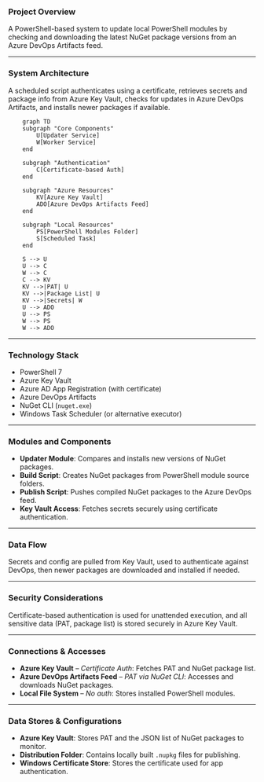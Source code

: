 ### **Project Overview**

A PowerShell-based system to update local PowerShell modules by checking and downloading the latest NuGet package versions from an Azure DevOps Artifacts feed.

* * *

### **System Architecture**

A scheduled script authenticates using a certificate, retrieves secrets and package info from Azure Key Vault, checks for updates in Azure DevOps Artifacts, and installs newer packages if available.

```Mermaid
    graph TD
    subgraph "Core Components"
        U[Updater Service] 
        W[Worker Service]
    end
    
    subgraph "Authentication"
        C[Certificate-based Auth]
    end
    
    subgraph "Azure Resources"
        KV[Azure Key Vault]
        ADO[Azure DevOps Artifacts Feed]
    end
    
    subgraph "Local Resources"
        PS[PowerShell Modules Folder]
        S[Scheduled Task]
    end
    
    S --> U
    U --> C
    W --> C
    C --> KV
    KV -->|PAT| U
    KV -->|Package List| U
    KV -->|Secrets| W
    U --> ADO
    U --> PS
    W --> PS
    W --> ADO

```

* * *

### **Technology Stack**

- PowerShell 7
- Azure Key Vault
- Azure AD App Registration (with certificate)
- Azure DevOps Artifacts
- NuGet CLI (`nuget.exe`)
- Windows Task Scheduler (or alternative executor)

* * *

### **Modules and Components**

- **Updater Module**: Compares and installs new versions of NuGet packages.
- **Build Script**: Creates NuGet packages from PowerShell module source folders.
- **Publish Script**: Pushes compiled NuGet packages to the Azure DevOps feed.
- **Key Vault Access**: Fetches secrets securely using certificate authentication.

* * *

### **Data Flow**

Secrets and config are pulled from Key Vault, used to authenticate against DevOps, then newer packages are downloaded and installed if needed.

* * *

### **Security Considerations**

Certificate-based authentication is used for unattended execution, and all sensitive data (PAT, package list) is stored securely in Azure Key Vault.

* * *

### **Connections & Accesses**

- **Azure Key Vault** – *Certificate Auth*: Fetches PAT and NuGet package list.
- **Azure DevOps Artifacts Feed** – *PAT via NuGet CLI*: Accesses and downloads NuGet packages.
- **Local File System** – *No auth*: Stores installed PowerShell modules.

* * *

### **Data Stores & Configurations**

- **Azure Key Vault**: Stores PAT and the JSON list of NuGet packages to monitor.
- **Distribution Folder**: Contains locally built `.nupkg` files for publishing.
- **Windows Certificate Store**: Stores the certificate used for app authentication.